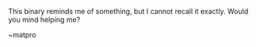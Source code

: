 This binary reminds me of something, but I cannot recall it exactly. Would you mind helping me?

~matpro
